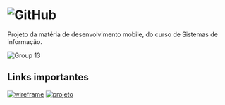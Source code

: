 # ![GitHub](https://user-images.githubusercontent.com/13178261/161410357-2de5648f-56ef-4830-9d60-0a87d903a6d4.png)

Projeto da matéria de desenvolvimento mobile, do curso de Sistemas de informação.

![Group 13](https://user-images.githubusercontent.com/13178261/161410396-57f0ea91-8f75-45a9-b821-ef4146e9ac63.png)

## Links importantes
[![wireframe](https://user-images.githubusercontent.com/13178261/161410522-8a45b117-938e-44d2-aa9f-fe3cb7425abc.png)](https://www.figma.com/community/file/1092175666127784311)
[![projeto](https://user-images.githubusercontent.com/13178261/161410529-4a4f4c03-9b15-445d-86e6-a80c1665efd7.png)](https://github.com/users/filipecancio/projects/13/views/1?visibleFields=%5B%22Title%22%2C%22Assignees%22%2C%22Status%22%2C%22Labels%22%5D)
